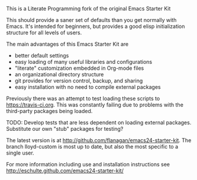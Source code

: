 This is a Literate Programming fork of the original Emacs Starter Kit

This should provide a saner set of defaults than you get normally with
Emacs. It's intended for beginners, but provides a good elisp
initialization structure for all levels of users.

The main advantages of this Emacs Starter Kit are
- better default settings
- easy loading of many useful libraries and configurations
- "literate" customization embedded in Org-mode files
- an organizational directory structure
- git provides for version control, backup, and sharing
- easy installation with no need to compile external packages

Previously there was an attempt to test loading these scripts to 
https://travis-ci.org. This was constantly failing due to problems
with the third-party packages being loaded.

TODO: Develop tests that are less dependent on loading external
packages. Substitute our own "stub" packages for testing?

The latest version is at http://github.com/flanagan/emacs24-starter-kit.
The branch lloyd-custom is most up to date, but also the most
specific to a single user.

For more information including use and installation instructions see
http://eschulte.github.com/emacs24-starter-kit/
